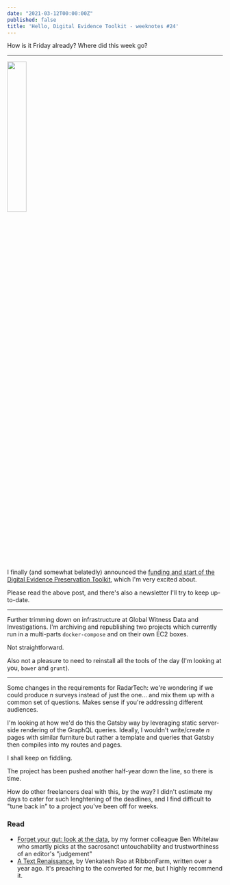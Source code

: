 ```yaml
---
date: "2021-03-12T00:00:00Z"
published: false
title: 'Hello, Digital Evidence Toolkit - weeknotes #24'
---
```


How is it Friday already? Where did this week go?

---

<img style="margin: 0 auto; width: 30%" src="https://digitalevidencetoolkit.org/logo.png">

I finally (and somewhat belatedly) announced the [funding and start of the Digital Evidence Preservation Toolkit](https://blog.basilesimon.fr/2021/03/11/announcing-digital-evidence-toolkit/), which I'm very excited about.

Please read the above post, and there's also a newsletter I'll try to keep up-to-date.

---

Further trimming down on infrastructure at Global Witness Data and Investigations. I'm  archiving and republishing two projects which currently run in a multi-parts `docker-compose` and on their own EC2 boxes.

Not straightforward. 

Also not a pleasure to need to reinstall all the tools of the day (I'm looking at you, `bower` and `grunt`).

---

Some changes in the requirements for RadarTech: we're wondering if we could produce _n_ surveys instead of just the one... and mix them up with a common set of questions. Makes sense if you're addressing different audiences.

I'm looking at how we'd do this the Gatsby way by leveraging static server-side rendering of the GraphQL queries. Ideally, I wouldn't write/create _n_ pages with similar furniture but rather a template and queries that Gatsby then compiles into my routes and pages.

I shall keep on fiddling.

The project has been pushed another half-year down the line, so there is time. 

How do other freelancers deal with this, by the way? I didn't estimate my days to cater for such lenghtening of the deadlines, and I find difficult to "tune back in" to a project you've been off for weeks.


### Read

- [Forget your gut: look at the data](https://bjr.org.uk/current-edition+forget_your_gut:_look_at_the_data), by my former colleague Ben Whitelaw who smartly picks at the sacrosanct untouchability and trustworthiness of an editor's "judgement"
- [A Text Renaissance](https://www.ribbonfarm.com/2020/02/24/a-text-renaissance/), by Venkatesh Rao at RibbonFarm, written over a year ago. It's preaching to the converted for me, but I highly recommend it.
